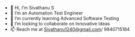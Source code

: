 - 👋 Hi, I’m Sivathanu S
- 👀 I’m an Automation Test Engineer
- 🌱 I’m currently learning Advanced Software Testing
- 💞️ I’m looking to collaborate on Innovative Ideas
- 📫 Reach me at Sivathanu1240@gmail.com/ 9840715184

<!---
siva1420/siva1420 is a ✨ special ✨ repository because its `README.md` (this file) appears on your GitHub profile.
You can click the Preview link to take a look at your changes.
--->
